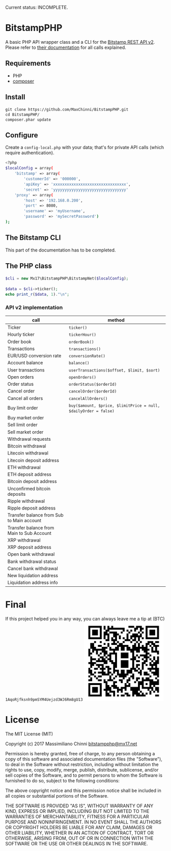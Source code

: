 Current status: INCOMPLETE.

# BitstampPHP

A basic PHP API wrapper class and a CLI for the [Bitstamp REST API v2](https://www.bitstamp.net/api/). Please refer to [their documentation](https://www.bitstamp.net/api/) for all calls explained.

## Requirements

* PHP
* [composer](https://getcomposer.org/)

## Install

    git clone https://github.com/MaxChinni/BitstampPHP.git
    cd BitstampPHP/
    composer.phar update

## Configure

Create a `config-local.php` with your data; that's for private API calls (which require authentication).

```bash
<?php
$localConfig = array(
    'bitstamp' => array(
        'customerId' => '000000',
        'apiKey' => 'xxxxxxxxxxxxxxxxxxxxxxxxxxxxxxxx',
        'secret' => 'yyyyyyyyyyyyyyyyyyyyyyyyyyyyyyyy'
    'proxy' => array(
        'host' => '192.168.0.200',
        'port' => 8080,
        'username' => 'myUsername',
        'password' => 'mySecretPassword')
);
```

## The Bitstamp CLI

This part of the documentation has to be completed.

## The PHP class

```php
$cli = new Mx17\BitstampPHP\BitstampNet($localConfig);

$data = $cli->ticker();
echo print_r($data, 1)."\n";
```
### API v2 implementation

call                                      | method
----------------------------------------- | ------------------------------
Ticker                                    | `ticker()`
Hourly ticker                             | `tickerHour()`
Order book                                | `orderBook()`
Transactions                              | `transactions()`
EUR/USD conversion rate                   | `conversionRate()`
Account balance                           | `balance()`
User transactions                         | `userTransactions($offset, $limit, $sort)`
Open orders                               | `openOrders()`
Order status                              | `orderStatus($orderId)`
Cancel order                              | `cancelOrder($orderId)`
Cancel all orders                         | `cancelAllOrders()`
Buy limit order                           | `buy($amount, $price, $limitPrice = null, $dailyOrder = false)`
Buy market order                          |
Sell limit order                          |
Sell market order                         |
Withdrawal requests                       |
Bitcoin withdrawal                        |
Litecoin withdrawal                       |
Litecoin deposit address                  |
ETH withdrawal                            |
ETH deposit address                       |
Bitcoin deposit address                   |
Unconfirmed bitcoin deposits              |
Ripple withdrawal                         |
Ripple deposit address                    |
Transfer balance from Sub to Main account |
Transfer balance from Main to Sub Account |
XRP withdrawal                            |
XRP deposit address                       |
Open bank withdrawal                      |
Bank withdrawal status                    |
Cancel bank withdrawal                    |
New liquidation address                   |
Liquidation address info                  |

# Final

If this project helped you in any way, you can always leave me a tip at (BTC) `1AqoRjfksnh9pmSYM4Uejzd3WJ6Rm8gU13`
![Bitcoin tip](assets/bitcoin-tip.png)

# License

The MIT License (MIT)

Copyright (c) 2017 Massimiliano Chinni <bitstampphp@mx17.net>

Permission is hereby granted, free of charge, to any person obtaining a copy of this software and associated documentation files (the "Software"), to deal in the Software without restriction, including without limitation the rights to use, copy, modify, merge, publish, distribute, sublicense, and/or sell copies of the Software, and to permit persons to whom the Software is furnished to do so, subject to the following conditions:

The above copyright notice and this permission notice shall be included in all copies or substantial portions of the Software.

THE SOFTWARE IS PROVIDED "AS IS", WITHOUT WARRANTY OF ANY KIND, EXPRESS OR IMPLIED, INCLUDING BUT NOT LIMITED TO THE WARRANTIES OF MERCHANTABILITY, FITNESS FOR A PARTICULAR PURPOSE AND NONINFRINGEMENT. IN NO EVENT SHALL THE AUTHORS OR COPYRIGHT HOLDERS BE LIABLE FOR ANY CLAIM, DAMAGES OR OTHER LIABILITY, WHETHER IN AN ACTION OF CONTRACT, TORT OR OTHERWISE, ARISING FROM, OUT OF OR IN CONNECTION WITH THE SOFTWARE OR THE USE OR OTHER DEALINGS IN THE SOFTWARE.
